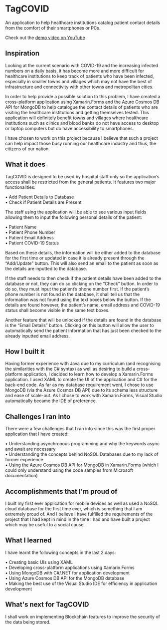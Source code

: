 # TagCOVID
An application to help healthcare institutions catalog patient contact details from the comfort of their smartphones or PCs.

Check out the [demo video on YouTube](https://www.youtube.com/watch?v=1uFTOBumwz0)

## Inspiration
Looking at the current scenario with COVID-19 and the increasing infected numbers on a daily basis, it has become more and more difficult for healthcare institutions to keep track of patients who have been infected, especially in smaller towns and villages which may not have the best of infrastructure and connectivity with other towns and metropolitan cities. 

In order to help provide a possible solution to this problem, I have created a cross-platform application using Xamarin.Forms and the Azure Cosmos DB API for MongoDB to help catalogue the contact details of patients who are visiting the healthcare institutions and getting themselves tested. This application will definitely benefit towns and villages where healthcare institutions such as clinics and blood banks do not have access to desktop or laptop computers but do have accessibility to smartphones.

I have chosen to work on this project because I believe that such a project can help impact those busy running our healthcare industry and thus, the citizens of our nation. 

## What it does

TagCOVID is designed to be used by hospital staff only so the application’s access shall be restricted from the general patients. It features two major functionalities:

•	Add Patient Details to Database  
•	Check if Patient Details are Present  

The staff using the application will be able to see various input fields allowing them to input the following personal details of the patient:

•	Patient Name  
•	Patient Phone Number  
•	Patient Email Address  
•	Patient COVID-19 Status  

Based on these details, the information will be either added to the database for the first time or updated in case it is already present through the “Add/Update” button. This will also send an email to the patient as soon as the details are inputted to the database.  

If the staff needs to then check if the patient details have been added to the database or not, they can do so clicking on the “Check” button. In order to do so, they must input the patient’s phone number first. If the patient’s phone number is not found in the database, it shall tell us that the information was not found using the text boxes below the button. If the details are found however, the patient’s name, email address and COVID-19 status shall become visible in the same text boxes.  
 
Another feature that will be unlocked if the details are found in the database is the “Email Details” button. Clicking on this button will allow the user to automatically send the patient information that has just been checked to the already inputted email address.


## How I built it

Having former experience with Java due to my curriculum (and recognising the similarities with the C# syntax) as well as desiring to build a cross-platform application, I decided to learn how to develop a Xamarin.Forms application. I used XAML to create the UI of the application and C# for the back-end code. As far as my database requirement went, I chose to use MongoDB (via the Azure Cosmos DB API) due to its schema less structure and ease of scale-out. As I chose to work with Xamarin.Forms, Visual Studio automatically became the IDE of preference.

## Challenges I ran into

There were a few challenges that I ran into since this was the first proper application that I have created:

•	Understanding asynchronous programming and why the keywords async and await are necessary  
•	Understanding the concepts behind NoSQL Databases due to my lack of former experience  
•	Using the Azure Cosmos DB API for MongoDB in Xamarin.Forms (which I could only understand using the code samples from Microsoft documentation)   

## Accomplishments that I'm proud of

I built my first ever application for mobile devices as well as used a NoSQL cloud database for the first time ever, which is something that I am extremely proud of. And I believe I have fulfilled the requirements of the project that I had kept in mind in the time I had and have built a project which may be useful to a social cause.

## What I learned

I have learnt the following concepts in the last 2 days:

•	Creating basic UIs using XAML  
•	Developing cross-platform applications using Xamarin.Forms  
•	Using MongoDB with C#/.NET for application development  
•	Using Azure Cosmos DB API for the MongoDB database  
•	Making the best use of the Visual Studio IDE for efficiency in application development  


## What's next for TagCOVID

I shall work on implementing Blockchain features to improve the security of the data being stored.
